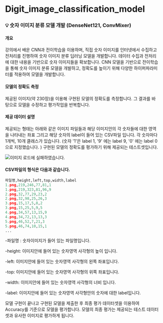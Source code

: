 # Digit_image_classification_model

### 💡 숫자 이미지 분류 모델 개발 (DenseNet121, ConvMixer)

#### 개요
강의에서 배운 CNN과 전이학습을 이용하며, 직접 숫자 이미지를 인터넷에서 수집하고 전처리를 진행하여 숫자 이미지 분류 딥러닝 모델을 개발합니다. 
데이터 수집과 전처리에 대한 내용을 기반으로 숫자 이미지들을 확보합니다.
CNN 모델을 기반으로 전이학습을 통해 숫자 이미지 분류 모델을 개발하고, 정확도를 높이기 위해 다양한 하이퍼파라미터를 적용하여 모델을 개발합니다.

#### 모델의 정확도 측정
제공된 이미지(약 230장)을 이용해 구현된 모델의 정확도를 측정합니다. 그 결과를 바탕으로 모델을 수정하고 평가작업을 반복합니다.

#### 제공 데이터 설명
제공되는 형태는 아래와 같은 이미지 파일들과 해당 이미지안의 각 숫자들에 대한 영역을 나타내는 좌표 그리고 해당 숫자의 label이 들어 있는 CSV파일 입니다.
각 숫자마다 1개씩, 10개 클래스가 있습니다. (숫자 '1'은 label 1, '9' 에는 label 9, '0' 에는 label 0으로 지정했습니다. )
구현된 모델의 정확도를 평가하기 위해 제공되는 테스트셋입니다.

![이미지 로드에 실패하였습니다.](https://production-media.paperswithcode.com/datasets/SVHN-0000000424-c12734ed_mMXUnWD.jpg)

#### CSV파일의 형식은 다음과 같습니다.

``` python
파일명,height,left,top,width,label 
1.png,219,246,77,81,1
1.png,219,323,81,96,9
2.png,32,77,29,23,2
2.png,32,98,25,26,3
3.png,15,17,5,8,2
3.png,15,25,5,9,5
4.png,34,57,13,15,9
4.png,34,72,13,13,3
5.png,46,52,7,21,3
5.png,46,74,10,15,1
...
```

-파일명 : 숫자이미지가 들어 있는 파일명입니다.

-height: 이미지안에 들어 있는 숫자영역 사각형의 높이 입니다.

-left: 이미지안에 들어 있는 숫자영역 사각형의 왼쪽 좌표입니다.

-top: 이미지안에 들어 있는 숫자영역 사각형의 위쪽 좌표입니다.

-width: 이미지안에 들어 있는 숫자영역 사각형의 너비 입니다.

-label: 이미지안에 들어 있는 숫자영역 사각형안의 숫자에 대한 label입니다.

모델 구현이 끝나고 구현된 모델을 제출한 후 최종 평가 데이터셋을 이용하여  Accuracy를 기준으로 모델을 평가합니다.
모델의 최종 평가는 제공되는 테스트 데이터셋과 유사한 이미지로 평가하게 됩니다.
